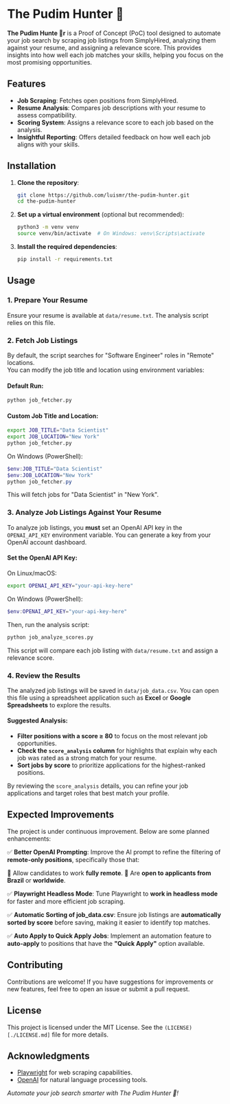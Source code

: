 # The Pudim Hunter 🍮

**The Pudim Hunte 🍮r** is a Proof of Concept (PoC) tool designed to automate your job search by scraping job listings from SimplyHired, analyzing them against your resume, and assigning a relevance score. This provides insights into how well each job matches your skills, helping you focus on the most promising opportunities.

## Features

- **Job Scraping**: Fetches open positions from SimplyHired.
- **Resume Analysis**: Compares job descriptions with your resume to assess compatibility.
- **Scoring System**: Assigns a relevance score to each job based on the analysis.
- **Insightful Reporting**: Offers detailed feedback on how well each job aligns with your skills.

## Installation

1. **Clone the repository**:

   ```bash
   git clone https://github.com/luismr/the-pudim-hunter.git
   cd the-pudim-hunter
   ```

2. **Set up a virtual environment** (optional but recommended):

   ```bash
   python3 -m venv venv
   source venv/bin/activate  # On Windows: venv\Scripts\activate
   ```

3. **Install the required dependencies**:

   ```bash
   pip install -r requirements.txt
   ```

## Usage

### 1. Prepare Your Resume  
Ensure your resume is available at `data/resume.txt`. The analysis script relies on this file.

### 2. Fetch Job Listings  

By default, the script searches for "Software Engineer" roles in "Remote" locations.  
You can modify the job title and location using environment variables:

#### Default Run:
```bash
python job_fetcher.py
```

#### Custom Job Title and Location:
```bash
export JOB_TITLE="Data Scientist"
export JOB_LOCATION="New York"
python job_fetcher.py
```

On Windows (PowerShell):
```powershell
$env:JOB_TITLE="Data Scientist"
$env:JOB_LOCATION="New York"
python job_fetcher.py
```

This will fetch jobs for "Data Scientist" in "New York".

### 3. Analyze Job Listings Against Your Resume  

To analyze job listings, you **must** set an OpenAI API key in the `OPENAI_API_KEY` environment variable. You can generate a key from your OpenAI account dashboard.

#### Set the OpenAI API Key:

On Linux/macOS:
```bash
export OPENAI_API_KEY="your-api-key-here"
```

On Windows (PowerShell):
```powershell
$env:OPENAI_API_KEY="your-api-key-here"
```

Then, run the analysis script:

```bash
python job_analyze_scores.py
```

This script will compare each job listing with `data/resume.txt` and assign a relevance score.

### 4. Review the Results  

The analyzed job listings will be saved in `data/job_data.csv`. You can open this file using a spreadsheet application such as **Excel** or **Google Spreadsheets** to explore the results.

#### Suggested Analysis:
- **Filter positions with a score ≥ 80** to focus on the most relevant job opportunities.
- **Check the `score_analysis` column** for highlights that explain why each job was rated as a strong match for your resume.
- **Sort jobs by score** to prioritize applications for the highest-ranked positions.

By reviewing the `score_analysis` details, you can refine your job applications and target roles that best match your profile.

## Expected Improvements

The project is under continuous improvement. Below are some planned enhancements:

✅ **Better OpenAI Prompting**: Improve the AI prompt to refine the filtering of **remote-only positions**, specifically those that:

   👀 Allow candidates to work **fully remote**.
   👀 Are **open to applicants from Brazil** or **worldwide**.

✅ **Playwright Headless Mode**: Tune Playwright to **work in headless mode** for faster and more efficient job scraping.

✅ **Automatic Sorting of job_data.csv**: Ensure job listings are **automatically sorted by score** before saving, making it easier to identify top matches.

✅ **Auto Apply to Quick Apply Jobs**: Implement an automation feature to **auto-apply** to positions that have the **"Quick Apply"** option available.

## Contributing

Contributions are welcome! If you have suggestions for improvements or new features, feel free to open an issue or submit a pull request.

## License

This project is licensed under the MIT License. See the `(LICENSE)[./LICENSE.md]` file for more details.

## Acknowledgments

- [Playwright](https://playwright.dev/python/docs/intro) for web scraping capabilities.
- [OpenAI](https://openai.com/) for natural language processing tools.

*Automate your job search smarter with The Pudim Hunter 🍮!*